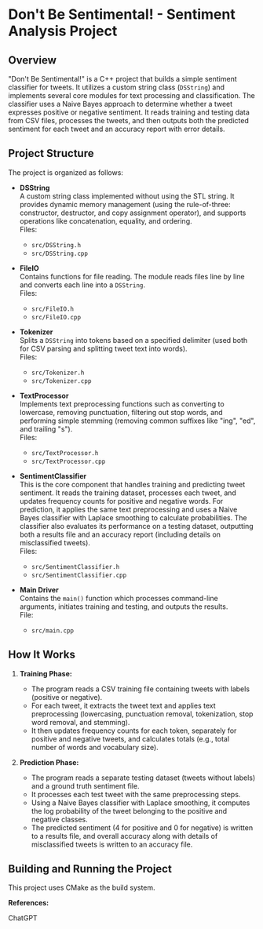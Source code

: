 # Don't Be Sentimental! - Sentiment Analysis Project

## Overview

"Don't Be Sentimental!" is a C++ project that builds a simple sentiment classifier for tweets. It utilizes a custom string class (`DSString`) and implements several core modules for text processing and classification. The classifier uses a Naive Bayes approach to determine whether a tweet expresses positive or negative sentiment. It reads training and testing data from CSV files, processes the tweets, and then outputs both the predicted sentiment for each tweet and an accuracy report with error details.

## Project Structure

The project is organized as follows:

- **DSString**  
  A custom string class implemented without using the STL string. It provides dynamic memory management (using the rule-of-three: constructor, destructor, and copy assignment operator), and supports operations like concatenation, equality, and ordering.  
  Files:  
  - `src/DSString.h`  
  - `src/DSString.cpp`

- **FileIO**  
  Contains functions for file reading. The module reads files line by line and converts each line into a `DSString`.  
  Files:  
  - `src/FileIO.h`  
  - `src/FileIO.cpp`

- **Tokenizer**  
  Splits a `DSString` into tokens based on a specified delimiter (used both for CSV parsing and splitting tweet text into words).  
  Files:  
  - `src/Tokenizer.h`  
  - `src/Tokenizer.cpp`

- **TextProcessor**  
  Implements text preprocessing functions such as converting to lowercase, removing punctuation, filtering out stop words, and performing simple stemming (removing common suffixes like "ing", "ed", and trailing "s").  
  Files:  
  - `src/TextProcessor.h`  
  - `src/TextProcessor.cpp`

- **SentimentClassifier**  
  This is the core component that handles training and predicting tweet sentiment. It reads the training dataset, processes each tweet, and updates frequency counts for positive and negative words. For prediction, it applies the same text preprocessing and uses a Naive Bayes classifier with Laplace smoothing to calculate probabilities. The classifier also evaluates its performance on a testing dataset, outputting both a results file and an accuracy report (including details on misclassified tweets).  
  Files:  
  - `src/SentimentClassifier.h`  
  - `src/SentimentClassifier.cpp`

- **Main Driver**  
  Contains the `main()` function which processes command-line arguments, initiates training and testing, and outputs the results.  
  File:  
  - `src/main.cpp`

## How It Works

1. **Training Phase:**  
   - The program reads a CSV training file containing tweets with labels (positive or negative).
   - For each tweet, it extracts the tweet text and applies text preprocessing (lowercasing, punctuation removal, tokenization, stop word removal, and stemming).
   - It then updates frequency counts for each token, separately for positive and negative tweets, and calculates totals (e.g., total number of words and vocabulary size).

2. **Prediction Phase:**  
   - The program reads a separate testing dataset (tweets without labels) and a ground truth sentiment file.
   - It processes each test tweet with the same preprocessing steps.
   - Using a Naive Bayes classifier with Laplace smoothing, it computes the log probability of the tweet belonging to the positive and negative classes.
   - The predicted sentiment (4 for positive and 0 for negative) is written to a results file, and overall accuracy along with details of misclassified tweets is written to an accuracy file.

## Building and Running the Project

This project uses CMake as the build system. 

**References:**

ChatGPT
